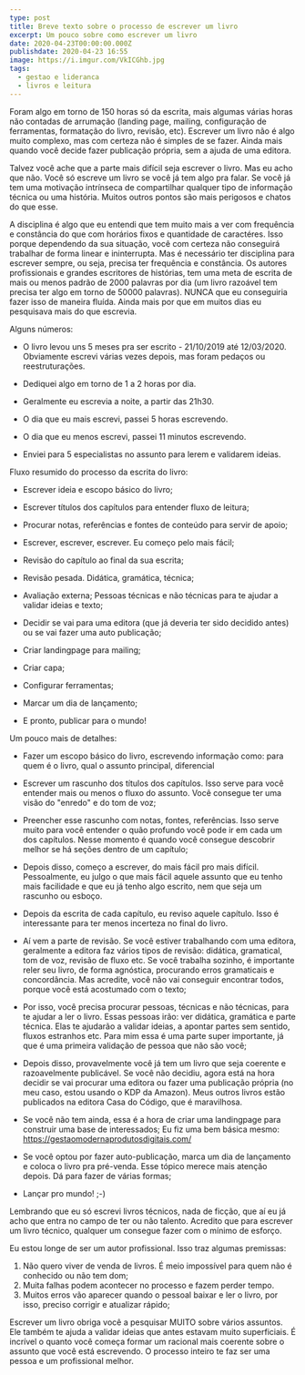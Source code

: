 ```yaml
---
type: post
title: Breve texto sobre o processo de escrever um livro
excerpt: Um pouco sobre como escrever um livro
date: 2020-04-23T00:00:00.000Z
publishdate: 2020-04-23 16:55
image: https://i.imgur.com/VkICGhb.jpg
tags:
  - gestao e lideranca
  - livros e leitura
---
```

Foram algo em torno de 150 horas só da escrita, mais algumas várias horas não contadas de arrumação (landing page, mailing, configuração de ferramentas, formatação do livro, revisão, etc). Escrever um livro não é algo muito complexo, mas com certeza não é simples de se fazer. Ainda mais quando você decide fazer publicação própria, sem a ajuda de uma editora.

Talvez você ache que a parte mais difícil seja escrever o livro. Mas eu acho que não. Você só escreve um livro se você já tem algo pra falar. Se você já tem uma motivação intrínseca de compartilhar qualquer tipo de informação técnica ou uma história. Muitos outros pontos são mais perigosos e chatos do que esse.

A disciplina é algo que eu entendi que tem muito mais a ver com frequência e constância do que com horários fixos e quantidade de caractéres. Isso porque dependendo da sua situação, você com certeza não conseguirá trabalhar de forma linear e ininterrupta. Mas é necessário ter disciplina para escrever sempre, ou seja, precisa ter frequência e constância. Os autores profissionais e grandes escritores de histórias, tem uma meta de escrita de mais ou menos padrão de 2000 palavras por dia (um livro razoável tem precisa ter algo em torno de 50000 palavras). NUNCA que eu conseguiria fazer isso de maneira fluída. Ainda mais por que em muitos dias eu pesquisava mais do que escrevia.

Alguns números:

* O livro levou uns 5 meses pra ser escrito - 21/10/2019 até 12/03/2020. Obviamente escrevi várias vezes depois, mas foram pedaços ou reestruturações.

* Dediquei algo em torno de 1 a 2 horas por dia.
* Geralmente eu escrevia a noite, a partir das 21h30.
* O dia que eu mais escrevi, passei 5 horas escrevendo.
* O dia que eu menos escrevi, passei 11 minutos escrevendo.
* Enviei para 5 especialistas no assunto para lerem e validarem ideias.

Fluxo resumido do processo da escrita do livro:

* Escrever ideia e escopo básico do livro;
* Escrever títulos dos capítulos para entender fluxo de leitura;

* Procurar notas, referências e fontes de conteúdo para servir de apoio;
* Escrever, escrever, escrever. Eu começo pelo mais fácil;
* Revisão do capítulo ao final da sua escrita;
* Revisão pesada. Didática, gramática, técnica;
* Avaliação externa; Pessoas técnicas e não técnicas para te ajudar a validar ideias e texto;
* Decidir se vai para uma editora (que já deveria ter sido decidido antes) ou se vai fazer uma auto publicação;
* Criar landingpage para mailing;
* Criar capa;
* Configurar ferramentas;
* Marcar um dia de lançamento;
* E pronto, publicar para o mundo!

Um pouco mais de detalhes:

* Fazer um escopo básico do livro, escrevendo informação como: para quem é o livro, qual o assunto principal, diferencial

* Escrever um rascunho dos títulos dos capítulos. Isso serve para você entender mais ou menos o fluxo do assunto. Você consegue ter uma visão do "enredo" e do tom de voz;

* Preencher esse rascunho com notas, fontes, referências. Isso serve muito para você entender o quão profundo você pode ir em cada um dos capítulos. Nesse momento é quando você consegue descobrir melhor se há seções dentro de um capítulo;

* Depois disso, começo a escrever, do mais fácil pro mais difícil. Pessoalmente, eu julgo o que mais fácil aquele assunto que eu tenho mais facilidade e que eu já tenho algo escrito, nem que seja um rascunho ou esboço. 

* Depois da escrita de cada capítulo, eu reviso aquele capítulo. Isso é interessante para ter menos incerteza no final do livro. 

* Aí vem a parte de revisão. Se você estiver trabalhando com uma editora, geralmente a editora faz vários tipos de revisão: didática, gramatical, tom de voz, revisão de fluxo etc. Se você trabalha sozinho, é importante reler seu livro, de forma agnóstica, procurando erros gramaticais e concordância. Mas acredite, você não vai conseguir encontrar todos, porque você está acostumado com o texto;

* Por isso, você precisa procurar pessoas, técnicas e não técnicas, para te ajudar a ler o livro. Essas pessoas irão: ver didática, gramática e parte técnica. Elas te ajudarão a validar ideias, a apontar partes sem sentido, fluxos estranhos etc. Para mim essa é uma parte super importante, já que é uma primeira validação de pessoa que não são você;

* Depois disso, provavelmente você já tem um livro que seja coerente e razoavelmente publicável. Se você não decidiu, agora está na hora decidir se vai procurar uma editora ou fazer uma publicação própria (no meu caso, estou usando o KDP da Amazon). Meus outros livros estão publicados na editora Casa do Código, que é maravilhosa.

*  Se você não tem ainda, essa é a hora de criar uma landingpage para construir uma base de interessados; Eu fiz uma bem básica mesmo: <https://gestaomodernaprodutosdigitais.com/>
* Se você optou por fazer auto-publicação, marca um dia de lançamento e coloca o livro pra pré-venda. Esse tópico merece mais atenção depois. Dá para fazer de várias formas;
* Lançar pro mundo! ;-)

Lembrando que eu só escrevi livros técnicos, nada de ficção, que aí eu já acho que entra no campo de ter ou não talento. Acredito que para escrever um livro técnico, qualquer um consegue fazer com o mínimo de esforço.

Eu estou longe de ser um autor profissional. Isso traz algumas premissas:

1. Não quero viver de venda de livros. É meio impossível para quem não é conhecido ou não tem dom;
2. Muita falhas podem acontecer no processo e fazem perder tempo.
3. Muitos erros vão aparecer quando o pessoal baixar e ler o livro, por isso, preciso corrigir e atualizar rápido;

Escrever um livro obriga você a pesquisar MUITO sobre vários assuntos. Ele também te ajuda a validar ideias que antes estavam muito superficiais. É incrível o quanto você começa formar um racional mais coerente sobre o assunto que você está escrevendo. O processo inteiro te faz ser uma pessoa e um profissional melhor.